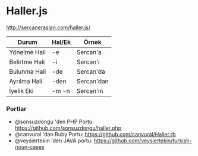 Haller.js
=========

<a href="http://sercaneraslan.com/haller.js/">http://sercaneraslan.com/haller.js/</a>

| Durum                            | Hal/Ek | Örnek      |
|----------------------------------|--------|------------|
| Yönelme Hali                     | -e     | Sercan'a   |
| Belirtme Hali                    | -i     | Sercan'ı   |
| Bulunma Hali                     | -de    | Sercan'da  |
| Ayrılma Hali                     | -den   | Sercan'dan |
| İyelik Eki                       | -m -n  | Sercan'ın  |

### Portlar

* @sonsuzdongu 'den PHP Portu: https://github.com/sonsuzdongu/haller.php
* @canvural 'dan Ruby Portu: https://github.com/canvural/Haller.rb
* @veysiertekin 'den JAVA portu: https://github.com/veysiertekin/turkish-noun-cases
